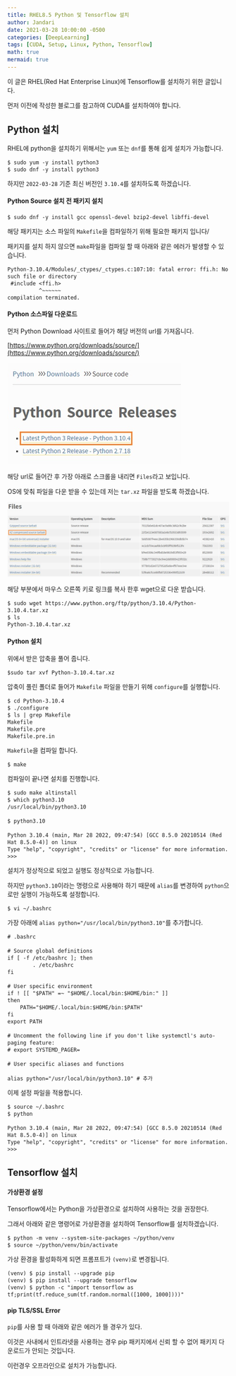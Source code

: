 ```yaml
---
title: RHEL8.5 Python 및 Tensorflow 설치
author: Jandari
date: 2021-03-28 10:00:00 -0500
categories: [DeepLearning]
tags: [CUDA, Setup, Linux, Python, Tensorflow]
math: true
mermaid: true
---
```


이 글은 RHEL(Red Hat Enterprise Linux)에 Tensorflow를 설치하기 위한 글입니다.

먼저 이전에 작성한 블로그를 참고하여 CUDA를 설치하여야 합니다.

## Python 설치

RHEL에 python을 설치하기 위해서는 `yum` 또는 `dnf`를 통해 쉽게 설치가 가능합니다.

```
$ sudo yum -y install python3
$ sudo dnf -y install python3
```

하지만 `2022-03-28` 기준 최신 버전인 `3.10.4`를 설치하도록 하겠습니다.

#### Python Source 설치 전 패키지 설치

```
$ sudo dnf -y install gcc openssl-devel bzip2-devel libffi-devel
```

해당 패키지는 소스 파일의 `Makefile`을 컴파일하기 위해 필요한 패키지 입니다/

패키지를 설치 하지 않으면 `make`파일을 컴파일 할 때 아래와 같은 에러가 발생할 수 있습니다.

```
Python-3.10.4/Modules/_ctypes/_ctypes.c:107:10: fatal error: ffi.h: No such file or directory
 #include <ffi.h>
          ^~~~~~~
compilation terminated.
```

#### Python 소스파일 다운로드

먼저 Python Download 사이트로 들어가 해당 버전의 url를 가져옵니다.

[https://www.python.org/downloads/source/](https://www.python.org/downloads/source/)

![image](/assets/img/post/DeepLearning/2022-03-28-tensorflow/1.jpg)

해당 url로 들어간 후 가장 아래로 스크롤을 내리면 `Files`라고 보입니다.

OS에 맞춰 파일을 다운 받을 수 있는데 저는 `tar.xz` 파일을 받도록 하겠습니다.

![image](/assets/img/post/DeepLearning/2022-03-28-tensorflow/2.jpg)

해당 부분에서 마우스 오른쪽 키로 링크를 복사 한후 wget으로 다운 받습니다.

```
$ sudo wget https://www.python.org/ftp/python/3.10.4/Python-3.10.4.tar.xz
$ ls
Python-3.10.4.tar.xz
```

#### Python 설치

위에서 받은 압축을 풀어 줍니다.

```
$sudo tar xvf Python-3.10.4.tar.xz
```

압축이 풀린 폴더로 들어가 `Makefile` 파일을 만들기 위해 `configure`를 실행합니다.

```
$ cd Python-3.10.4
$ ./configure
$ ls | grep Makefile
Makefile
Makefile.pre
Makefile.pre.in
```

`Makefile`을 컴파일 합니다.

```
$ make
```

컴파일이 끝나면 설치를 진행합니다.

```
$ sudo make altinstall
$ which python3.10
/usr/local/bin/python3.10

$ python3.10

Python 3.10.4 (main, Mar 28 2022, 09:47:54) [GCC 8.5.0 20210514 (Red Hat 8.5.0-4)] on linux
Type "help", "copyright", "credits" or "license" for more information.
>>>
```

설치가 정상적으로 되었고 실행도 정상적으로 가능합니다.

하지만 `python3.10`이라는 명령으로 사용해야 하기 때문에 `alias`를 변경하여 `python`으로만 실행이 가능하도록 설정합니다.

```
$ vi ~/.bashrc
```

가장 아래에 `alias python="/usr/local/bin/python3.10"`를 추가합니다.

```
# .bashrc

# Source global definitions
if [ -f /etc/bashrc ]; then
        . /etc/bashrc
fi

# User specific environment
if ! [[ "$PATH" =~ "$HOME/.local/bin:$HOME/bin:" ]]
then
    PATH="$HOME/.local/bin:$HOME/bin:$PATH"
fi
export PATH

# Uncomment the following line if you don't like systemctl's auto-paging feature:
# export SYSTEMD_PAGER=

# User specific aliases and functions

alias python="/usr/local/bin/python3.10" # 추가
```

이제 설정 파일을 적용합니다.

```
$ source ~/.bashrc
$ python

Python 3.10.4 (main, Mar 28 2022, 09:47:54) [GCC 8.5.0 20210514 (Red Hat 8.5.0-4)] on linux
Type "help", "copyright", "credits" or "license" for more information.
>>>
```


## Tensorflow 설치

#### 가상환경 설정

Tensorflow에서는 Python을 가상환경으로 설치하여 사용하는 것을 권장한다.

그래서 아래와 같은 명령어로 가상환경을 설치하여 Tensorflow를 설치하겠습니다.

```
$ python -m venv --system-site-packages ~/python/venv
$ source ~/python/venv/bin/activate
```

가상 환경을 활성화하게 되면 프롬프트가 `(venv)`로 변경됩니다.

```
(venv) $ pip install --upgrade pip
(venv) $ pip install --upgrade tensorflow
(venv) $ python -c "import tensorflow as tf;print(tf.reduce_sum(tf.random.normal([1000, 1000])))"
```

#### pip TLS/SSL Error

`pip`를 사용 할 때 아래와 같은 에러가 뜰 경우가 있다.

이것은 사내에서 인트라넷을 사용하는 경우 pip 패키지에서 신뢰 할 수 없어 패키지 다운로드가 안되는 것입니다.

이런경우 오프라인으로 설치가 가능합니다.





